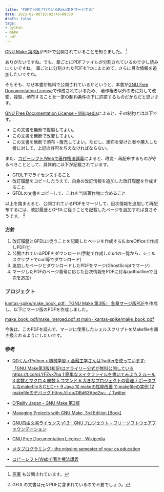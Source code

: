 ```yaml
---
title: "PDFで公開されているMake本をマージする"
date: 2023-02-08T16:02:46+09:00
draft: false
tags:
- python
- make
- pdf
---
```


[GNU Make 第3版](https://www.oreilly.co.jp/library/4873112699/)がPDFで公開されていることを知りました。 [^1]

ありがたいですね。でも、章ごとにPDFファイルが分割されているので少し読みにくいですね。
章ごとに分割されたPDFを1つにまとめて、さらに目次情報を追加したいですね。

<!--more-->

そもそも、なぜ本書が無料で公開されているかというと、本書が[GNU Free Documentation License](https://www.gnu.org/licenses/fdl-1.2.html)で作成されているため、
著作権者以外の者に対して改変、複製、頒布することを一定の制約条件の下に許諾するものだからだと思います。

[GNU Free Documentation License - Wikipedia](https://ja.wikipedia.org/wiki/GNU_Free_Documentation_License)によると、その制約とは以下です。

- この文書を無断で複製してよい。
- この文書を無断で改変してよい。
- この文書を無断で頒布・販売してよい。ただし、頒布を受けた者や購入した者に対して、上記の許可を与えなければならない。

また、[コピーレフト/Webで著作権法講義](http://copyright.watson.jp/cl.shtml)によると、改変・再配布するものが守るべきこととして、具体的に以下が記載されています。

- GFDL下でライセンスすること
- 改訂履歴をコピーしたうえで、自身の改訂情報を追加した改訂履歴を作成すること
- GFDLの文書をコピーして、これを当該著作物に含めること

以上を踏まえると、公開されているPDFをマージして、目次情報を追加して再配布するには、改訂履歴とGFDLに従うことを記載したページを追加すれば良さそうです。 [^2]

### 方針

1. 改訂履歴とGFDLに従うことを記載したページを作成する(LibreOfficeで作成しPDF化)
2. 公開されているPDFをダウンロード(手動で作成したurlの一覧から、シェルスクリプトでcurl等でダウンロード)
3. 追加したページとダウンロードしたPDFをマージ(GhostScriptでマージ)
4. マージしたPDFのページ番号に応じた目次情報をPDFに付与(pdfoutlineで目次を追加)

### プロジェクト

[kantas-spike/make_book_pdf: 『GNU Make 第3版』 各章マージ版PDF](https://github.com/kantas-spike/make_book_pdf)を作成し、以下にマージ版のPDFを作成しました。

[make_book_pdf/make_merged.pdf at main · kantas-spike/make_book_pdf](https://github.com/kantas-spike/make_book_pdf/blob/main/make_merged.pdf)

今後は、このPDFを読んで、マージに使用したシェルスクリプトをMakefileを置き換えれるようにしたいです。

### 参考

- [QDくん⚡️Python x 機械学習 x 金融工学さんはTwitterを使っています: 「GNU Make第3版(和訳)はオライリー公式が無料公開している https://t.co/oLYFZvk7ha 1 簡単なメイクファイルを書いてみよう 2 ルール 3 変数とマクロ 4 関数 5 コマンド 6 大きなプロジェクトの管理 7 ポータブルなmakefile 8 CとC++ 9 Java 10 makeの性能改善 11 makefileの実例 12 makefileのデバッグ https://t.co/OBd63Aoe2w」 / Twitter](https://twitter.com/developer_quant/status/1622582377209008128)

- [O'Reilly Japan - GNU Make 第3版](https://www.oreilly.co.jp/library/4873112699/)
- [Managing Projects with GNU Make, 3rd Edition [Book]](https://www.oreilly.com/library/view/managing-projects-with/0596006101/)
- [GNU自由文書ライセンス v1.3 - GNUプロジェクト - フリーソフトウェアファウンデーション](https://www.gnu.org/licenses/fdl-1.2.html)
- [GNU Free Documentation License - Wikipedia](https://ja.wikipedia.org/wiki/GNU_Free_Documentation_License)
- [メタプログラミング · the missing semester of your cs education](https://missing-semester-jp.github.io/2020/metaprogramming/)
- [コピーレフト/Webで著作権法講義](http://copyright.watson.jp/cl.shtml)

[^1]: [原著](https://www.oreilly.com/library/view/managing-projects-with/0596006101/) も公開されています。
[^2]: GFDLの文書は元々PDFに含まれているので不要でしょう。